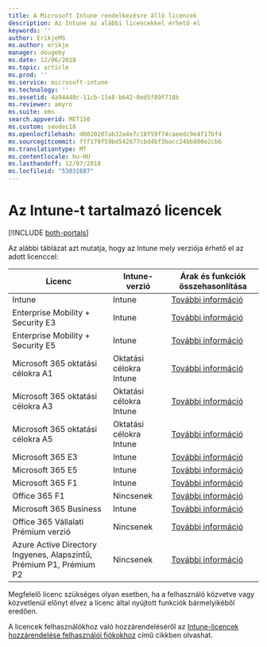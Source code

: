 ```yaml
---
title: A Microsoft Intune rendelkezésre álló licencek
description: Az Intune az alábbi licencekkel érhető el
keywords: ''
author: ErikjeMS
ms.author: erikje
manager: dougeby
ms.date: 12/06/2018
ms.topic: article
ms.prod: ''
ms.service: microsoft-intune
ms.technology: ''
ms.assetid: 4a94440c-11cb-11e8-b642-0ed5f89f718b
ms.reviewer: amyro
ms.suite: ems
search.appverid: MET150
ms.custom: seodec18
ms.openlocfilehash: d6020207ab32a4e7c18f59f74caeedc9e4f17bf4
ms.sourcegitcommit: fff179f59bd542677cbd4bf3bacc24bb880e2cb6
ms.translationtype: MT
ms.contentlocale: hu-HU
ms.lasthandoff: 12/07/2018
ms.locfileid: "53031687"
---
```

# <a name="licenses-that-include-intune"></a>Az Intune-t tartalmazó licencek

[!INCLUDE [both-portals](./includes/note-for-both-portals.md)]

Az alábbi táblázat azt mutatja, hogy az Intune mely verziója érhető el az adott licenccel:

| Licenc | Intune-verzió | Árak és funkciók összehasonlítása |
|-----------------------------------------------------------------------|-------------------------------------------------------------|---|
| Intune | Intune | [További információ](https://www.microsoft.com/en-us/cloud-platform/microsoft-intune-pricing) |
| Enterprise Mobility + Security E3 | Intune | [További információ](https://www.microsoft.com/en-us/cloud-platform/microsoft-intune-pricing) |
| Enterprise Mobility + Security E5 | Intune | [További információ](https://www.microsoft.com/en-us/cloud-platform/microsoft-intune-pricing) |
| Microsoft 365 oktatási célokra A1 | Oktatási célokra Intune | [További információ](https://www.microsoft.com/en-us/education/buy-license/microsoft365/default.aspx#) |
| Microsoft 365 oktatási célokra A3 | Oktatási célokra Intune | [További információ](https://www.microsoft.com/en-us/education/buy-license/microsoft365/default.aspx#) |
| Microsoft 365 oktatási célokra A5 | Oktatási célokra Intune | [További információ](https://www.microsoft.com/en-us/education/buy-license/microsoft365/default.aspx#) |
| Microsoft 365 E3 | Intune | [További információ](https://www.microsoft.com/en-US/microsoft-365/enterprise) |
| Microsoft 365 E5 | Intune | [További információ](https://www.microsoft.com/en-US/microsoft-365/enterprise) |
| Microsoft 365 F1 | Intune | [További információ](https://www.microsoft.com/en-us/microsoft-365/enterprise/firstline) |
| Office 365 F1 | Nincsenek | [További információ](https://www.microsoft.com/en-us/microsoft-365/enterprise/firstline) |
| Microsoft 365 Business | Intune | [További információ](https://www.microsoft.com/en-us/microsoft-365/business) |
| Office 365 Vállalati Prémium verzió | Nincsenek | [További információ](https://www.microsoft.com/en-us/microsoft-365/business) |
| Azure Active Directory Ingyenes, Alapszintű, Prémium P1, Prémium P2 | Nincsenek | [További információ](https://azure.microsoft.com/pricing/details/active-directory/) |

Megfelelő licenc szükséges olyan esetben, ha a felhasználó közvetve vagy közvetlenül előnyt élvez a licenc által nyújtott funkciók bármelyikéből eredően.

A licencek felhasználókhoz való hozzárendeléséről az [Intune-licencek hozzárendelése felhasználói fiókokhoz](licenses-assign.md) című cikkben olvashat.

